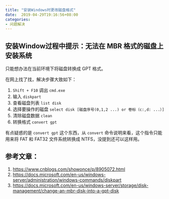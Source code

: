 ```yaml
---
title: "安装Windows时更改磁盘格式"
date:  2019-04-29T19:16:56+08:00
categories:
- 问题解决
---
```

## 安装Window过程中提示：无法在 MBR 格式的磁盘上安装系统

只能想办法在当前环境下将磁盘转换成 GPT 格式。

在网上找了找，解决步骤大致如下：

1. `Shift + F10` 调出 `cmd.exe`
2. 输入 `diskpart`
3. 查看磁盘列表 `list disk`
4. 选择要操作的磁盘 `select disk [磁盘序号(0,1,2 ...) or 卷标（c:,d: ...）]`
5. 清除磁盘数据 `clean`
6. 转换格式 `convert gpt` 

有点疑惑的是 `convert gpt` 这个东西，从 `convert` 命令说明来看，这个指令只能用来将 FAT 和 FAT32 文件系统转换成 NTFS，没提到还可以这样用。

## 参考文章：

1. <https://www.cnblogs.com/showonce/p/8905072.html>
2. <https://docs.microsoft.com/en-us/windows-server/administration/windows-commands/diskpart>
3. <https://docs.microsoft.com/en-us/windows-server/storage/disk-management/change-an-mbr-disk-into-a-gpt-disk>